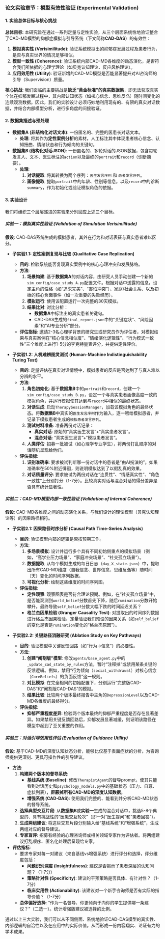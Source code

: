 ### **论文实验章节：模型有效性验证 (Experimental Validation)**

#### **1\. 实验总体目标与核心挑战**

**总体目标**: 本研究旨在通过一系列定量与定性实验，从三个层面系统性地验证整合了CAD-MD模型的抑郁症模拟与引导系统（下文简称**CAD-DAS**）的有效性：

1.  **模拟真实性 (Verisimilitude)**: 验证系统模拟出的抑郁症发展过程及患者行为，是否与真实世界的情况足够相似。
2.  **模型一致性 (Coherence)**: 验证系统内部CAD-MD各维度的动态演化，是否符合我们所依据的心理学理论（如贝克认知理论、反应风格理论）。
3.  **应用效用性 (Utility)**: 验证新增的CAD-MD模型是否能显著提升对AI咨询师的引导（Supervision）质量。

**核心挑战**: 我们面临的主要挑战是**缺乏“黄金标准”的真实数据集**，即无法获取真实个体在抑郁发展过程中，其内部认知状态（如核心信念、思维反刍）随时间变化的连续观测数据。因此，我们的实验设计必须巧妙地利用现有的、有限的真实对话数据，并结合内部模型分析，进行多角度的间接验证。

#### **2\. 数据集描述与预处理**

-   **数据集A (非结构化对话文本)**: 一份匿名的、完整的医患长对话文本。
    -   **处理**: 将其作为**定性案例分析**的素材，人工标注其中体现患者核心信念、认知扭曲、情绪状态和行为倾向的关键句。
-   **数据集B (结构化对话JSON)**: 一份匿名的、多轮对话的JSON数据，包含每轮发言人、文本、医生标注的`action`以及最终的`portrait`和`record`（诊断摘要）。
    -   **处理**:
        1.  **对话提取**: 将其转换为两个序列：`医生发言序列` 和 `患者发言序列`。
        2.  **画像提取**: 提取`portrait`中的年龄、性别等信息，以及`record`中的诊断`summary`，作为初始化或验证模拟角色的依据。

#### **3\. 实验设计**

我们将组织三个层层递进的实验来分别回应上述三个目标。

##### **实验一：模拟真实性验证 (Validation of Simulation Verisimilitude)**

**假设**: CAD-DAS系统生成的模拟患者，其外在行为和对话表征与真实患者难以区分。

-   **子实验1.1: 定性案例复现与比较 (Qualitative Case Replication)**
    
    -   **目的**: 检验系统能否复现真实案例中的核心心理冲突和发展脉络。
    -   **方法**:
        1.  **场景构建**: 基于**数据集A**的对话内容，由研究人员手动创建一个新的`sim_config/case_study_A.py`配置文件。根据对话中透露的信息，设定主角的性格（如“追求完美”、“害怕冲突”）、家庭/社会关系、以及初始的核心负面事件（如一次重要的失败经历）。
        2.  **模拟运行**: 使用该配置运行一次完整的30天模拟。
        3.  **结果比对**: 对比分析：
            -   **数据集A**中标注出的真实患者关键句。
            -   CAD-DAS生成的`final_report.json`中的“关键症状”、“风险因素”和“AI专业分析”部分。
    -   **评估指标**: 邀请2-3名心理学背景的研究生或研究员作为评估者，对模拟结果与真实案例在“核心信念相似度”、“情绪演化逻辑性”、“行为模式一致性”三个维度上进行1-5分的李克特量表评分，并提供定性评价。
-   **子实验1.2: 人机难辨图灵测试 (Human-Machine Indistinguishability Turing Test)**
    
    -   **目的**: 定量评估在真实对话情境中，模拟患者的反应是否达到了与真人难以分辨的水平。
    -   **方法**:
        1.  **角色初始化**: 基于**数据集B**中的`portrait`和`record`，创建一个`sim_config/case_study_B.py`，设定一个与真实患者画像高度一致的模拟角色，并运行模拟使其达到与`record`中相似的最终状态。
        2.  **对话生成**: 启动`TherapySessionManager`，加载该模拟角色的最终状态。将**数据集B**中真实的`医生发言序列`作为输入，逐一喂给模拟患者，并记录下模拟患者生成的`模拟患者发言序列`。
        3.  **测试材料准备**: 准备两份对话记录：
            -   **真实对话**: 原始的“真实医生发言”+“真实患者发言”。
            -   **混合对话**: “真实医生发言”+“模拟患者发言”。
        4.  **人类评估**: 招募一批被试（如心理学专业学生），将两份打乱顺序的对话随机呈现给他们。
    -   **评估指标**:
        1.  **识别准确率**: 要求被试判断哪一份对话中的患者是“由AI扮演的”。如果准确率在50%附近徘徊，则说明模拟达到了以假乱真的效果。
        2.  **对话质量评分**: 要求被试为两份对话在“连贯性”、“情感真实性”、“角色一致性”上分别打分（1-7分）。比较真实对话与混合对话的得分差异是否具有统计显著性。

##### **实验二：CAD-MD模型内部一致性验证 (Validation of Internal Coherence)**

**假设**: CAD-MD各维度之间的动态演化关系，与我们设计的理论模型（贝克认知理论等）的因果路径相符。

-   **子实验2.1: 因果路径时序分析 (Causal Path Time-Series Analysis)**
    
    -   **目的**: 验证模型内部的逻辑是否按预期工作。
    -   **方法**:
        1.  **多场景模拟**: 设计并运行多个具有不同初始侧重点的模拟场景（例如，“高学业压力场景”、“家庭冲突场景”、“社交孤立场景”）。
        2.  **数据提取**: 从每个模拟生成的每日日志（`day_X_state.json`）中，提取出所有CAD-MD维度（自我信念、世界信念、思维反刍等）随时间（天）变化的时间序列数据。
        3.  **可视化分析**: 绘制这些维度的时间序列图。
    -   **评估指标**:
        -   **定性观察**: 观察图表是否符合理论预期。例如，在“社交孤立场景”中，是否能观测到`world_belief`分数首先下降，随后`rumination`分数开始攀升，最终导致`self_belief`分数大幅下跌的时间延迟关系？
        -   **格兰杰因果检验 (Granger Causality Test)**: 对提取出的时间序列数据进行格兰杰因果检验，定量验证我们预设的因果关系（如`self_belief`的变化是否是`rumination`变化的“格兰杰原因”）。
-   **子实验2.2: 关键路径消融研究 (Ablation Study on Key Pathways)**
    
    -   **目的**: 验证模型中关键反馈回路（如“行为->信念”）的必要性。
    -   **方法**:
        1.  **创建“阉割版”模型**: 修改`agents/base_agent.py`中的`_update_cad_state_by_rules`方法，暂时“注释掉”或禁用某条关键的反馈逻辑。例如，禁用“行为倾向（`social_withdrawal`）对核心信念（`CoreBeliefs`）的负面反馈”这一规则。
        2.  **对比模拟**: 在完全相同的初始配置下，分别运行“完整版CAD-DAS”和“阉割版CAD-DAS”的模拟。
        3.  **结果比较**: 比较两个版本最终报告中主角的`DepressionLevel`以及CAD-MD各维度的最终得分。
    -   **评估指标**:
        -   **抑郁严重程度差异**: 检验两个版本最终的抑郁严重程度是否存在显著差异。如果禁用关键反馈回路后，抑郁发展显著减缓，则证明该路径在模型中起到了至关重要的作用。

##### **实验三：对话引导效用性评估 (Evaluation of Guidance Utility)**

**假设**: 基于CAD-MD的深度认知状态分析，能够比仅基于表面症状的分析，为咨询师提供更深刻、更具可操作性的引导建议。

-   **方法**:
    1.  **构建两个版本的督导系统**:
        -   **基线系统 (Baseline)**: 修改`TherapistAgent`的督导prompt，使其只能看到对话历史和`psychology_models.py`中的基础状态（压力、自尊、症状列表），**屏蔽掉所有CAD-MD的深度认知数据**。
        -   **增强系统 (CAD-DAS)**: 使用我们完整的、能看到并分析CAD-MD状态的督导系统。
    2.  **选择典型交互片段**: 从**数据集B**或**实验一**生成的混合对话中，挑选5-8个典型的、具有挑战性的“医患交互轮次”（即一对“医生提问”和“患者回答”）。
    3.  **生成两组建议**: 将这些交互片段分别输入给“基线系统”和“增强系统”，生成两组对应的督导建议。
    4.  **专家盲评**: 招募有经验的心理咨询师或相关领域专家作为评估者。将两组建议打乱顺序、匿名化处理后呈现给专家。
-   **评估指标**:
    -   要求专家对每一对建议（来自基线vs增强系统）进行评分和选择，评分维度包括：
        -   **问题识别深度 (Insightfulness)**: 建议是否揭示了患者深层的认知问题？（1-7分）
        -   **策略针对性 (Specificity)**: 建议的干预策略是否具体、有针对性？（1-7分）
        -   **临床实用性 (Actionability)**: 该建议对一个新手咨询师是否有实际的指导价值？（1-7分）
    -   **总体偏好选择**: “作为一名督导，你更倾向于向你的学生提供哪一条建议？”（二选一）。统计增强版建议被选择的比例。

通过以上三大实验，我们可以从不同侧面、系统地验证CAD-DAS模型的真实性、内部逻辑的自洽性以及在应用中的实际价值，从而形成一份内容翔实、论证有力的学术成果。



